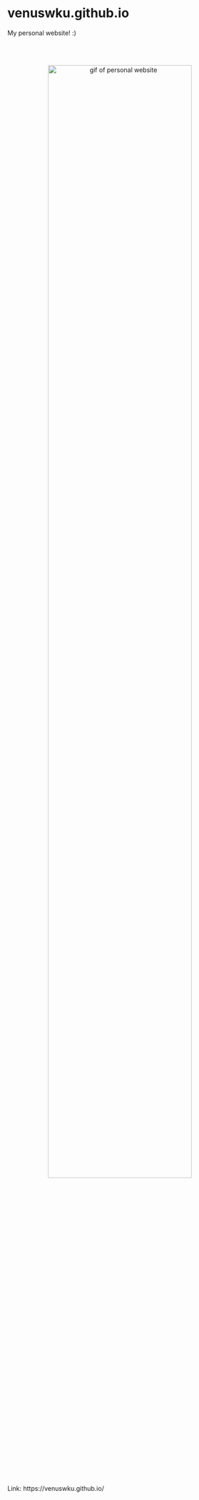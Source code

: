 # venuswku.github.io
My personal website! :)
<p align="center">
  <img src="https://github.com/venuswku/venuswku.github.io/blob/dev/src/Assets/PersonalWebsite.gif" alt="gif of personal website" width="80%" height="80%" style="margin: 50px 50px" />
</p>
Link: https://venuswku.github.io/

